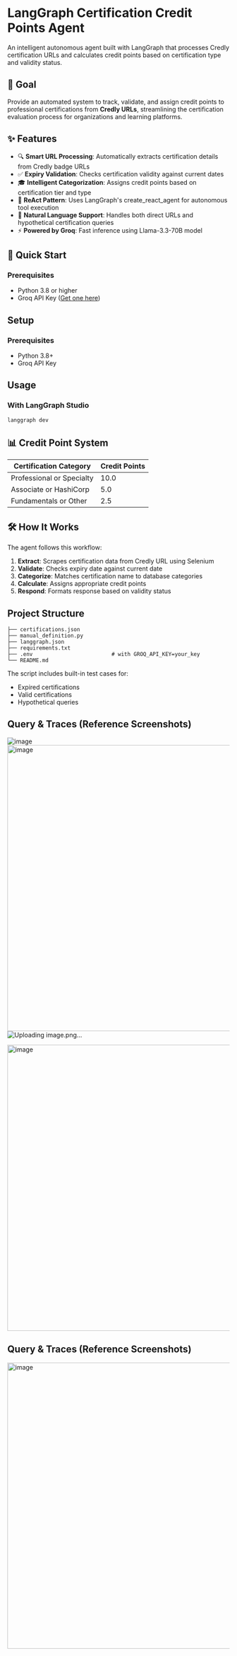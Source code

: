 # LangGraph Certification Credit Points Agent

An intelligent autonomous agent built with LangGraph that processes Credly certification URLs and calculates credit points based on certification type and validity status.

## 🎯 Goal

Provide an automated system to track, validate, and assign credit points to professional certifications from **Credly URLs**, streamlining the certification evaluation process for organizations and learning platforms.

## ✨ Features

- 🔍 **Smart URL Processing**: Automatically extracts certification details from Credly badge URLs
- ✅ **Expiry Validation**: Checks certification validity against current dates
- 🎓 **Intelligent Categorization**: Assigns credit points based on certification tier and type
- 🤖 **ReAct Pattern**: Uses LangGraph's create_react_agent for autonomous tool execution
- 💬 **Natural Language Support**: Handles both direct URLs and hypothetical certification queries
- ⚡ **Powered by Groq**: Fast inference using Llama-3.3-70B model

## 🚀 Quick Start

### Prerequisites

- Python 3.8 or higher
- Groq API Key ([Get one here](https://console.groq.com))

## Setup

### Prerequisites
- Python 3.8+
- Groq API Key

## Usage

### With LangGraph Studio
```bash
langgraph dev
```


## 📊 Credit Point System

| Certification Category | Credit Points |
|------------------------|---------------|
| Professional or Specialty | 10.0 |
| Associate or HashiCorp | 5.0 |
| Fundamentals or Other | 2.5 |

## 🛠️ How It Works

The agent follows this workflow:

1. **Extract**: Scrapes certification data from Credly URL using Selenium
2. **Validate**: Checks expiry date against current date
3. **Categorize**: Matches certification name to database categories
4. **Calculate**: Assigns appropriate credit points
5. **Respond**: Formats response based on validity status

## Project Structure
```
├── certifications.json         
├── manual_definition.py
├── langgraph.json
├── requirements.txt
├── .env                         # with GROQ_API_KEY=your_key
└── README.md
```                 
The script includes built-in test cases for:
- Expired certifications
- Valid certifications
- Hypothetical queries
## Query & Traces (Reference Screenshots)
![image](https://github.com/user-attachments/assets/a3fbdb9e-b033-451c-b62d-291c94864ecd)
<img width="1448" height="649" alt="image" src="https://github.com/user-attachments/assets/fe58bcb6-fe97-4595-a170-720957bb0a84" />
![Uploading image.png…]()

<img width="1460" height="649" alt="image" src="https://github.com/user-attachments/assets/9667599b-0fee-49ff-b60a-8803844a3f3e" />


## Query & Traces (Reference Screenshots)
<img width="1415" height="649" alt="image" src="https://github.com/user-attachments/assets/2940f38a-8479-417c-a950-451aea760cbb" />

